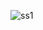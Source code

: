 ![ss1](https://user-images.githubusercontent.com/97586849/179490565-cb652265-f6fc-43da-bc23-8819bab6c85f.JPG)
